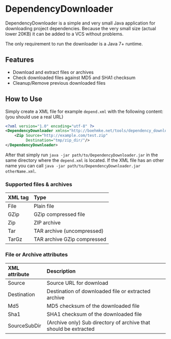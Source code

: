 DependencyDownloader
====================

DependencyDownloader is a simple and very small Java application for 
downloading project dependencies. Because the very small size (actual 
lower 20KB) it can be added to a VCS without problems.

The only requirement to run the downloader is a Java 7+ runtime.

## Features

* Download and extract files or archives
* Check downloaded files against MD5 and SHA1 checksum
* Cleanup/Remove previous downloaded files

## How to Use

Simply create a XML file for example ``depend.xml`` with the following 
content: (you should use a real URL)

```xml
<?xml version="1.0" encoding="utf-8" ?>
<DependencyDownloader xmlns="http://boehmke.net/tools/dependency_downloader/depend">
    <Zip Source="http://example.com/test.zip"
         Destination="tmp/zip_dir/"/>
</DependencyDownloader>
```

After that simply run ``java -jar path/to/DependencyDownloader.jar`` in 
the same directory where the ``depend.xml`` is located. If the XML file 
has an other name you can call 
``java -jar path/to/DependencyDownloader.jar otherName.xml``.

### Supported files & archives

| XML tag | Type                        |
|:--------|:----------------------------|
| File    | Plain file                  |
| GZip    | GZip compressed file        |
| Zip     | ZIP archive                 |
| Tar     | TAR archive (uncompressed)  |
| TarGz   | TAR archive GZip compressed |

### File or Archive attributes

| XML attribute | Description                                                      |
|:--------------|:-----------------------------------------------------------------|
| Source        | Source URL for download                                          |
| Destination   | Destination of downloaded file or extracted archive              |
| Md5           | MD5 checksum of the downloaded file                              |
| Sha1          | SHA1 checksum of the downloaded file                             |
| SourceSubDir  | (Archive only) Sub directory of archive that should be extracted |



